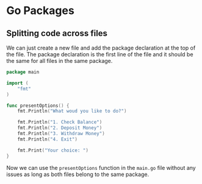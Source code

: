 # Go Packages

## Splitting code across files

We can just create a new file and add the package declaration at the top of the file. The package declaration is the first line of the file and it should be the same for all files in the same package.

```go
package main

import (
	"fmt"
)

func presentOptions() {
	fmt.Println("What woud you like to do?")

	fmt.Println("1. Check Balance")
	fmt.Println("2. Deposit Money")
	fmt.Println("3. Withdraw Money")
	fmt.Println("4. Exit")

	fmt.Print("Your choice: ")
}
```

Now we can use the `presentOptions` function in the `main.go` file without any issues as long as both files belong to the same package.
